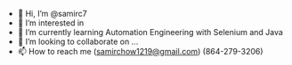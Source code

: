 - 👋 Hi, I’m @samirc7
- 👀 I’m interested in  
- 🌱 I’m currently learning Automation Engineering with Selenium and Java
- 💞️ I’m looking to collaborate on ...
- 📫 How to reach me (samirchow1219@gmail.com) (864-279-3206)

<!---
samirc7/samirc7 is a ✨ special ✨ repository because its `README.md` (this file) appears on your GitHub profile.
You can click the Preview link to take a look at your changes.
--->
